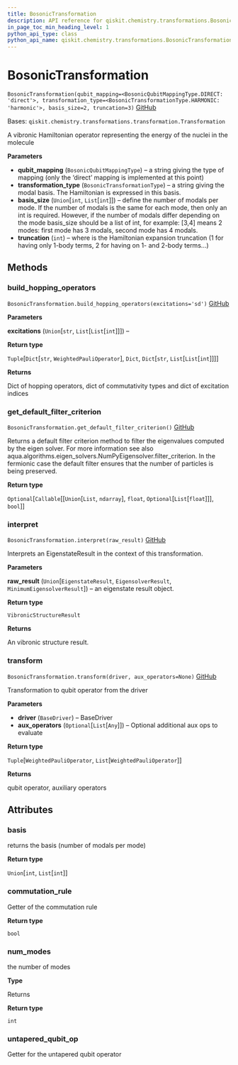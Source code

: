 ```yaml
---
title: BosonicTransformation
description: API reference for qiskit.chemistry.transformations.BosonicTransformation
in_page_toc_min_heading_level: 1
python_api_type: class
python_api_name: qiskit.chemistry.transformations.BosonicTransformation
---
```


# BosonicTransformation

<span id="qiskit.chemistry.transformations.BosonicTransformation" />

`BosonicTransformation(qubit_mapping=<BosonicQubitMappingType.DIRECT: 'direct'>, transformation_type=<BosonicTransformationType.HARMONIC: 'harmonic'>, basis_size=2, truncation=3)` [GitHub](https://github.com/qiskit-community/qiskit-aqua/tree/stable/0.9/qiskit/chemistry/transformations/bosonic_transformation.py "view source code")

Bases: `qiskit.chemistry.transformations.transformation.Transformation`

A vibronic Hamiltonian operator representing the energy of the nuclei in the molecule

**Parameters**

*   **qubit\_mapping** (`BosonicQubitMappingType`) – a string giving the type of mapping (only the ‘direct’ mapping is implemented at this point)
*   **transformation\_type** (`BosonicTransformationType`) – a string giving the modal basis. The Hamiltonian is expressed in this basis.
*   **basis\_size** (`Union`\[`int`, `List`\[`int`]]) – define the number of modals per mode. If the number of modals is the same for each mode, then only an int is required. However, if the number of modals differ depending on the mode basis\_size should be a list of int, for example: \[3,4] means 2 modes: first mode has 3 modals, second mode has 4 modals.
*   **truncation** (`int`) – where is the Hamiltonian expansion truncation (1 for having only 1-body terms, 2 for having on 1- and 2-body terms…)

## Methods

### build\_hopping\_operators

<span id="qiskit.chemistry.transformations.BosonicTransformation.build_hopping_operators" />

`BosonicTransformation.build_hopping_operators(excitations='sd')` [GitHub](https://github.com/qiskit-community/qiskit-aqua/tree/stable/0.9/qiskit/chemistry/transformations/bosonic_transformation.py "view source code")

**Parameters**

**excitations** (`Union`\[`str`, `List`\[`List`\[`int`]]]) –

**Return type**

`Tuple`\[`Dict`\[`str`, `WeightedPauliOperator`], `Dict`, `Dict`\[`str`, `List`\[`List`\[`int`]]]]

**Returns**

Dict of hopping operators, dict of commutativity types and dict of excitation indices

### get\_default\_filter\_criterion

<span id="qiskit.chemistry.transformations.BosonicTransformation.get_default_filter_criterion" />

`BosonicTransformation.get_default_filter_criterion()` [GitHub](https://github.com/qiskit-community/qiskit-aqua/tree/stable/0.9/qiskit/chemistry/transformations/bosonic_transformation.py "view source code")

Returns a default filter criterion method to filter the eigenvalues computed by the eigen solver. For more information see also aqua.algorithms.eigen\_solvers.NumPyEigensolver.filter\_criterion. In the fermionic case the default filter ensures that the number of particles is being preserved.

**Return type**

`Optional`\[`Callable`\[\[`Union`\[`List`, `ndarray`], `float`, `Optional`\[`List`\[`float`]]], `bool`]]

### interpret

<span id="qiskit.chemistry.transformations.BosonicTransformation.interpret" />

`BosonicTransformation.interpret(raw_result)` [GitHub](https://github.com/qiskit-community/qiskit-aqua/tree/stable/0.9/qiskit/chemistry/transformations/bosonic_transformation.py "view source code")

Interprets an EigenstateResult in the context of this transformation.

**Parameters**

**raw\_result** (`Union`\[`EigenstateResult`, `EigensolverResult`, `MinimumEigensolverResult`]) – an eigenstate result object.

**Return type**

`VibronicStructureResult`

**Returns**

An vibronic structure result.

### transform

<span id="qiskit.chemistry.transformations.BosonicTransformation.transform" />

`BosonicTransformation.transform(driver, aux_operators=None)` [GitHub](https://github.com/qiskit-community/qiskit-aqua/tree/stable/0.9/qiskit/chemistry/transformations/bosonic_transformation.py "view source code")

Transformation to qubit operator from the driver

**Parameters**

*   **driver** (`BaseDriver`) – BaseDriver
*   **aux\_operators** (`Optional`\[`List`\[`Any`]]) – Optional additional aux ops to evaluate

**Return type**

`Tuple`\[`WeightedPauliOperator`, `List`\[`WeightedPauliOperator`]]

**Returns**

qubit operator, auxiliary operators

## Attributes

<span id="qiskit.chemistry.transformations.BosonicTransformation.basis" />

### basis

returns the basis (number of modals per mode)

**Return type**

`Union`\[`int`, `List`\[`int`]]

<span id="qiskit.chemistry.transformations.BosonicTransformation.commutation_rule" />

### commutation\_rule

Getter of the commutation rule

**Return type**

`bool`

<span id="qiskit.chemistry.transformations.BosonicTransformation.num_modes" />

### num\_modes

the number of modes

**Type**

Returns

**Return type**

`int`

<span id="qiskit.chemistry.transformations.BosonicTransformation.untapered_qubit_op" />

### untapered\_qubit\_op

Getter for the untapered qubit operator

